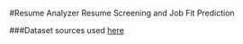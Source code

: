 #Resume Analyzer
Resume Screening and Job Fit Prediction

###Dataset sources used
[here](https://www.kaggle.com/datasets/shreya2k3/resume-job-description-matching)

